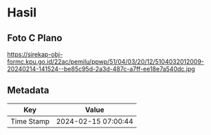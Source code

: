 # Hasil

## Foto C Plano

https://sirekap-obj-formc.kpu.go.id/22ac/pemilu/ppwp/51/04/03/20/12/5104032012009-20240214-141524--be85c95d-2a3d-487c-a7ff-ee18e7a540dc.jpg


## Metadata

| Key        | Value               |
| ---------- | ------------------- |
| Time Stamp | 2024-02-15 07:00:44 |




